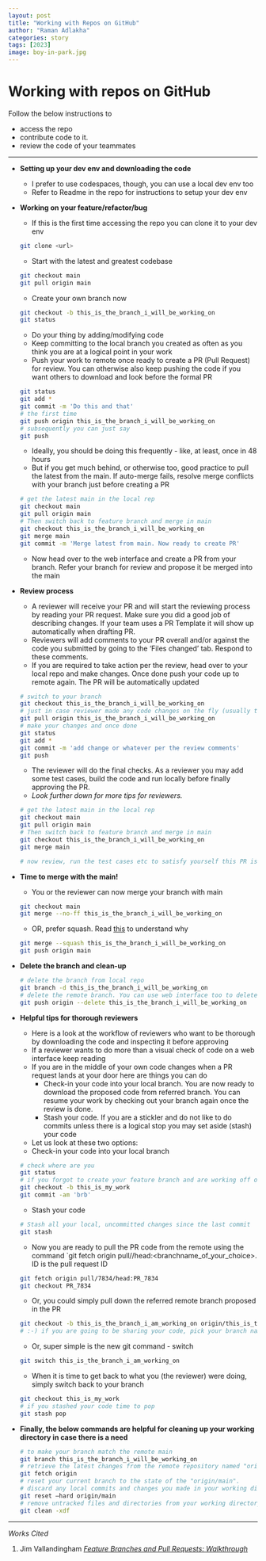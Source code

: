 ```yaml
---
layout: post
title: "Working with Repos on GitHub"
author: "Raman Adlakha"
categories: story
tags: [2023]
image: boy-in-park.jpg
---
```


# Working with repos on GitHub

Follow the below instructions to 

- access the repo
- contribute code to it.
- review the code of your teammates

---

- **Setting up your dev env and downloading the code**
    
    - I prefer to use codespaces, though, you can use a local dev env too
    - Refer to Readme in the repo for instructions to setup your dev env

    
- **Working on your feature/refactor/bug**
    - If this is the first time accessing the repo you can clone it to your dev env
    ```bash
    git clone <url>
    ```

    - Start with the latest and greatest codebase
    
    ```bash
    git checkout main
    git pull origin main
    ```
    
    - Create your own branch now
    
    ```bash
    git checkout -b this_is_the_branch_i_will_be_working_on
    git status
    ```
    
    - Do your thing by adding/modifying code
    - Keep committing to the local branch you created as often as you think you are at a logical point in your work
    - Push your work to remote once ready to create a PR (Pull Request) for review. You can otherwise also keep pushing the code if you want others to download and look before the formal PR
    
    ```bash
    git status
    git add *
    git commit -m 'Do this and that'
    # the first time
    git push origin this_is_the_branch_i_will_be_working_on
    # subsequently you can just say
    git push
    ```
    
    - Ideally, you should be doing this frequently - like, at least, once in 48 hours
    - But if you get much behind, or otherwise too, good practice to pull the latest from the main. If auto-merge fails, resolve merge conflicts with your branch just before creating a PR
    
    ```bash
    # get the latest main in the local rep
    git checkout main
    git pull origin main
    # Then switch back to feature branch and merge in main
    git checkout this_is_the_branch_i_will_be_working_on
    git merge main
    git commit -m 'Merge latest from main. Now ready to create PR'
    ```
    
    - Now head over to the web interface and create a PR from your branch. Refer your branch for review and propose it be merged into the main
- **Review process**
    - A reviewer will receive your PR and will start the reviewing process by reading your PR request. Make sure you did a good job of describing changes. If your team uses a PR Template it will show up automatically when drafting PR.
    - Reviewers will add comments to your PR overall and/or against the code you submitted by going to the ‘Files changed’ tab. Respond to these comments.
    - If you are required to take action per the review, head over to your local repo and make changes. Once done push your code up to remote again. The PR will be automatically updated
    
    ```bash
    # switch to your branch
    git checkout this_is_the_branch_i_will_be_working_on
    # just in case reviewer made any code changes on the fly (usually they do not)
    git pull origin this_is_the_branch_i_will_be_working_on
    # make your changes and once done
    git status
    git add *
    git commit -m 'add change or whatever per the review comments'
    git push
    ```
    
    - The reviewer will do the final checks. As a reviewer you may add some test cases, build the code and run locally before finally approving the PR.
    - _Look further down for more tips for reviewers._
    ```bash
    # get the latest main in the local rep
    git checkout main
    git pull origin main
    # Then switch back to feature branch and merge in main
    git checkout this_is_the_branch_i_will_be_working_on
    git merge main

    # now review, run the test cases etc to satisfy yourself this PR is ready to be approved
    ```
    
- **Time to merge with the main!**
    - You or the reviewer can now merge your branch with main
    
    ```bash
    git checkout main
    git merge --no-ff this_is_the_branch_i_will_be_working_on
    ```
    - OR, prefer squash. Read [this](https://blog.dnsimple.com/2019/01/two-years-of-squash-merge/) to understand why
    
    ```bash
    git merge --squash this_is_the_branch_i_will_be_working_on
    git push origin main
    ```
    
- **Delete the branch and clean-up**
    
    ```bash
    # delete the branch from local repo
    git branch -d this_is_the_branch_i_will_be_working_on
    # delete the remote branch. You can use web interface too to delete remote branch
    git push origin --delete this_is_the_branch_i_will_be_working_on
    ```
    
- **Helpful tips for thorough reviewers**
    - Here is a look at the workflow of reviewers who want to be thorough by downloading the code and inspecting it before approving
    - If a reviewer wants to do more than a visual check of code on a web interface keep reading
    - If you are in the middle of your own code changes when a PR request lands at your door here are things you can do
        - Check-in your code into your local branch. You are now ready to download the proposed code from referred branch. You can resume your work by checking out your branch again once the review is done.
        - Stash your code. If you are a stickler and do not like to do commits unless there is a logical stop you may set aside (stash) your code
    - Let us look at these two options:
    - Check-in your code into your local branch
    
    ```bash
    # check where are you
    git status
    # if you forgot to create your feature branch and are working off of main now is the time
    git checkout -b this_is_my_work
    git commit -am 'brb'
    ```
    
    - Stash your code
    
    ```bash
    # Stash all your local, uncommitted changes since the last commit 
    git stash
    ```
    
    - Now you are ready to pull the PR code from the remote using the command `git fetch origin pull/<ID>/head:<branchname_of_your_choice>. ID is the pull request ID
    
    ```bash
    git fetch origin pull/7834/head:PR_7834
    git checkout PR_7834
    ```
    
    - Or, you could simply pull down the referred remote branch proposed in the PR
    
    ```bash
    git checkout -b this_is_the_branch_i_am_working_on origin/this_is_the_branch_i_am_working_on
    # :-) if you are going to be sharing your code, pick your branch names so they make sense universally and not just in your context
    ```
    - Or, super simple is the new git command - switch

    ```bash
    git switch this_is_the_branch_i_am_working_on
    ```

    - When it is time to get back to what you (the reviewer) were doing, simply switch back to your branch
    
    ```bash
    git checkout this_is_my_work
    # if you stashed your code time to pop
    git stash pop
    ```
    
- **Finally, the below commands are helpful for cleaning up your working directory in case there is a need**
    
    ```bash
    # to make your branch match the remote main
    git branch this_is_the_branch_i_will_be_working_on
    # retrieve the latest changes from the remote repository named "origin" without modifying your local branches
    git fetch origin
    # reset your current branch to the state of the "origin/main". 
    # discard any local commits and changes you made in your working directory and makes your branch's history and code match the "origin/main" branch
    git reset —hard origin/main
    # remove untracked files and directories from your working directory
    git clean -xdf
    ```
    

---

*Works Cited*

1. Jim Vallandingham [*Feature Branches and Pull Requests: Walkthrough*](https://gist.github.com/vlandham/3b2b79c40bc7353ae95a)
